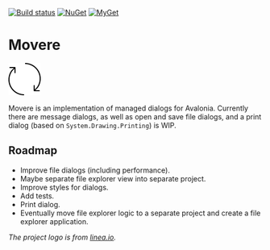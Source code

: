 [![Build status](https://ci.appveyor.com/api/projects/status/8iddgvgjklwoj91y/branch/master?svg=true)](https://ci.appveyor.com/project/jp2masa/Movere/branch/master)
[![NuGet](https://img.shields.io/nuget/v/Movere.svg)](https://www.nuget.org/packages/Movere/)
[![MyGet](https://img.shields.io/myget/jp2masa/vpre/Movere.svg?label=myget)](https://www.myget.org/feed/jp2masa/package/nuget/Movere)

# Movere

![Movere](Icon.png)

Movere is an implementation of managed dialogs for Avalonia. Currently there are message dialogs, as well as open and save file dialogs, and a print dialog (based on `System.Drawing.Printing`) is WIP.

## Roadmap

- Improve file dialogs (including performance).
- Maybe separate file explorer view into separate project.
- Improve styles for dialogs.
- Add tests.
- Print dialog.
- Eventually move file explorer logic to a separate project and create a file explorer application.

_The project logo is from [linea.io](http://linea.io)._
